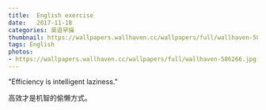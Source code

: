 ```yaml
---
title:  English exercise
date:   2017-11-18
categories: 英语早操
thumbnail: https://wallpapers.wallhaven.cc/wallpapers/full/wallhaven-586266.jpg
tags: English
photos:
- https://wallpapers.wallhaven.cc/wallpapers/full/wallhaven-586266.jpg
---
```


"Efficiency is intelligent laziness."
<p>高效才是机智的偷懒方式。</p>
